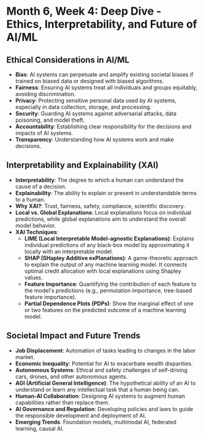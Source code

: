 # Month 6, Week 4: Deep Dive - Ethics, Interpretability, and Future of AI/ML

## Ethical Considerations in AI/ML
- **Bias**: AI systems can perpetuate and amplify existing societal biases if trained on biased data or designed with biased algorithms.
- **Fairness**: Ensuring AI systems treat all individuals and groups equitably, avoiding discrimination.
- **Privacy**: Protecting sensitive personal data used by AI systems, especially in data collection, storage, and processing.
- **Security**: Guarding AI systems against adversarial attacks, data poisoning, and model theft.
- **Accountability**: Establishing clear responsibility for the decisions and impacts of AI systems.
- **Transparency**: Understanding how AI systems work and make decisions.

## Interpretability and Explainability (XAI)
- **Interpretability**: The degree to which a human can understand the cause of a decision.
- **Explainability**: The ability to explain or present in understandable terms to a human.
- **Why XAI?**: Trust, fairness, safety, compliance, scientific discovery.
- **Local vs. Global Explanations**: Local explanations focus on individual predictions, while global explanations aim to understand the overall model behavior.
- **XAI Techniques**: 
    - **LIME (Local Interpretable Model-agnostic Explanations)**: Explains individual predictions of any black-box model by approximating it locally with an interpretable model.
    - **SHAP (SHapley Additive exPlanations)**: A game-theoretic approach to explain the output of any machine learning model. It connects optimal credit allocation with local explanations using Shapley values.
    - **Feature Importance**: Quantifying the contribution of each feature to the model's predictions (e.g., permutation importance, tree-based feature importance).
    - **Partial Dependence Plots (PDPs)**: Show the marginal effect of one or two features on the predicted outcome of a machine learning model.

## Societal Impact and Future Trends
- **Job Displacement**: Automation of tasks leading to changes in the labor market.
- **Economic Inequality**: Potential for AI to exacerbate wealth disparities.
- **Autonomous Systems**: Ethical and safety challenges of self-driving cars, drones, and other autonomous agents.
- **AGI (Artificial General Intelligence)**: The hypothetical ability of an AI to understand or learn any intellectual task that a human being can.
- **Human-AI Collaboration**: Designing AI systems to augment human capabilities rather than replace them.
- **AI Governance and Regulation**: Developing policies and laws to guide the responsible development and deployment of AI.
- **Emerging Trends**: Foundation models, multimodal AI, federated learning, causal AI.